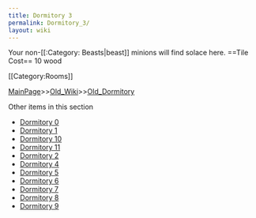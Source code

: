 ```yaml
---
title: Dormitory 3
permalink: Dormitory_3/
layout: wiki
---
```

Your non-[[:Category: Beasts|beast]] minions will find solace here.
==Tile Cost==
10 wood

[[Category:Rooms]]

[MainPage](/keeperrl_wiki/ "wikilink")>>[Old_Wiki](/keeperrl_wiki/Old_Wiki "wikilink")>>[Old_Dormitory](/keeperrl_wiki/Old_Dormitory "wikilink")

Other items in this section
-    [Dormitory 0](/keeperrl_wiki/Dormitory_0 "wikilink")
-    [Dormitory 1](/keeperrl_wiki/Dormitory_1 "wikilink")
-    [Dormitory 10](/keeperrl_wiki/Dormitory_10 "wikilink")
-    [Dormitory 11](/keeperrl_wiki/Dormitory_11 "wikilink")
-    [Dormitory 2](/keeperrl_wiki/Dormitory_2 "wikilink")
-    [Dormitory 4](/keeperrl_wiki/Dormitory_4 "wikilink")
-    [Dormitory 5](/keeperrl_wiki/Dormitory_5 "wikilink")
-    [Dormitory 6](/keeperrl_wiki/Dormitory_6 "wikilink")
-    [Dormitory 7](/keeperrl_wiki/Dormitory_7 "wikilink")
-    [Dormitory 8](/keeperrl_wiki/Dormitory_8 "wikilink")
-    [Dormitory 9](/keeperrl_wiki/Dormitory_9 "wikilink")
